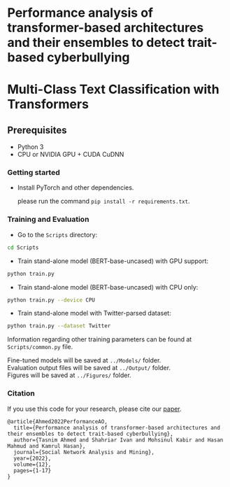 # Performance analysis of transformer-based architectures and their ensembles to detect trait-based cyberbullying

# Multi-Class Text Classification with Transformers

## Prerequisites
- Python 3
- CPU or NVIDIA GPU + CUDA CuDNN



### Getting started


- Install PyTorch and other dependencies.

  please run the command `pip install -r requirements.txt`.

### Training and Evaluation
- Go to the `Scripts` directory:
```bash
cd Scripts
```

- Train stand-alone model (BERT-base-uncased) with GPU support:
```bash
python train.py
```
- Train stand-alone model (BERT-base-uncased) with CPU only:
```bash
python train.py --device CPU
```
- Train stand-alone model with Twitter-parsed dataset:
```bash
python train.py --dataset Twitter
```
Information regarding other training parameters can be found at `Scripts/common.py` file.

Fine-tuned models will be saved at `../Models/` folder.\
Evaluation output files will be saved at `../Output/` folder.\
Figures will be saved at `../Figures/` folder.


### Citation
If you use this code for your research, please cite our [paper](https://link.springer.com/article/10.1007/s13278-022-00934-4).
```
@article{Ahmed2022PerformanceAO,
  title={Performance analysis of transformer-based architectures and their ensembles to detect trait-based cyberbullying},
  author={Tasnim Ahmed and Shahriar Ivan and Mohsinul Kabir and Hasan Mahmud and Kamrul Hasan},
  journal={Social Network Analysis and Mining},
  year={2022},
  volume={12},
  pages={1-17}
}

```

 

 

